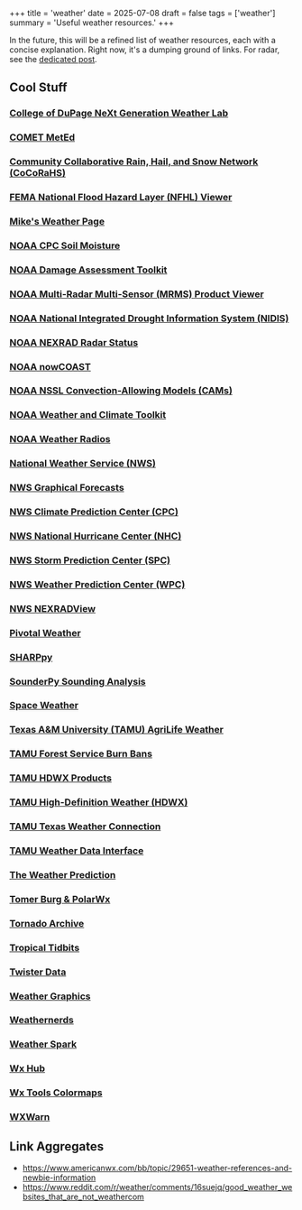 +++
title = 'weather'
date = 2025-07-08
draft = false
tags = ['weather']
summary = 'Useful weather resources.'
+++

In the future, this will be a refined list of weather resources, each with a concise explanation. Right now, it's a dumping ground of links. For radar, see the [dedicated post](/posts/radar).

## Cool Stuff

### [College of DuPage NeXt Generation Weather Lab](https://weather.cod.edu)

### [COMET MetEd](https://www.meted.ucar.edu/education_training)

### [Community Collaborative Rain, Hail, and Snow Network (CoCoRaHS)](https://cocorahs.org)

### [FEMA National Flood Hazard Layer (NFHL) Viewer](https://hazards-fema.maps.arcgis.com/apps/webappviewer/index.html?id=8b0adb51996444d4879338b5529aa9cd)

### [Mike's Weather Page](https://spaghettimodels.com)

### [NOAA CPC Soil Moisture](https://www.cpc.ncep.noaa.gov/products/Soilmst_Monitoring/US/Soilmst/Soilmst.shtml#)

### [NOAA Damage Assessment Toolkit](https://apps.dat.noaa.gov/StormDamage/DamageViewer)

### [NOAA Multi-Radar Multi-Sensor (MRMS) Product Viewer](https://mrms.nssl.noaa.gov/qvs/product_viewer)

### [NOAA National Integrated Drought Information System (NIDIS)](https://www.drought.gov)

### [NOAA NEXRAD Radar Status](https://radar2pub-bldr.ncep.noaa.gov)

### [NOAA nowCOAST](https://nowcoast.noaa.gov)

### [NOAA NSSL Convection-Allowing Models (CAMs)](https://cams.nssl.noaa.gov)

### [NOAA Weather and Climate Toolkit](https://www.ncdc.noaa.gov/wct)

### [NOAA Weather Radios](https://www.weather.gov/mob/nwrhelp)

### [National Weather Service (NWS)](https://www.weather.gov)

### [NWS Graphical Forecasts](https://digital.weather.gov)

### [NWS Climate Prediction Center (CPC)](https://www.cpc.ncep.noaa.gov)

### [NWS National Hurricane Center (NHC)](https://www.nhc.noaa.gov)

### [NWS Storm Prediction Center (SPC)](https://www.spc.noaa.gov)

### [NWS Weather Prediction Center (WPC)](https://www.wpc.ncep.noaa.gov)

### [NWS NEXRADView](https://www.weather.gov/nl2/NEXRADView)

### [Pivotal Weather](https://home.pivotalweather.com)

### [SHARPpy](https://sharp.weather.ou.edu/dev)

### [SounderPy Sounding Analysis](https://sounderpysoundings.anvil.app)

### [Space Weather](https://www.spaceweather.com)

### [Texas A&M University (TAMU) AgriLife Weather](https://etweather.tamu.edu)

### [TAMU Forest Service Burn Bans](https://tfsweb.tamu.edu/wildfire-and-other-disasters/burn-bans-and-information)

### [TAMU HDWX Products](https://hdwx.tamu.edu/product-list)

### [TAMU High-Definition Weather (HDWX)](https://hdwx.tamu.edu)

### [TAMU Texas Weather Connection](https://twc.tamu.edu)

### [TAMU Weather Data Interface](https://wdi.geos.tamu.edu)

### [The Weather Prediction](https://www.theweatherprediction.com)

### [Tomer Burg & PolarWx](http://arctic.som.ou.edu/tburg)

### [Tornado Archive](https://tornadoarchive.com/explorer/2.3.1)

### [Tropical Tidbits](https://www.tropicaltidbits.com)

### [Twister Data](http://www.twisterdata.com)

### [Weather Graphics](https://www.weathergraphics.com/books/index.shtml)

### [Weathernerds](https://www.weathernerds.org/home.html)

### [Weather Spark](https://weatherspark.com)

### [Wx Hub](https://www.wxtools.org/wx-hub)

### [Wx Tools Colormaps](https://www.wxtools.org/reflectivity)

### [WXWarn](https://wxwarn.affirmatech.com)

## Link Aggregates

- <https://www.americanwx.com/bb/topic/29651-weather-references-and-newbie-information>
- <https://www.reddit.com/r/weather/comments/16suejq/good_weather_websites_that_are_not_weathercom>
